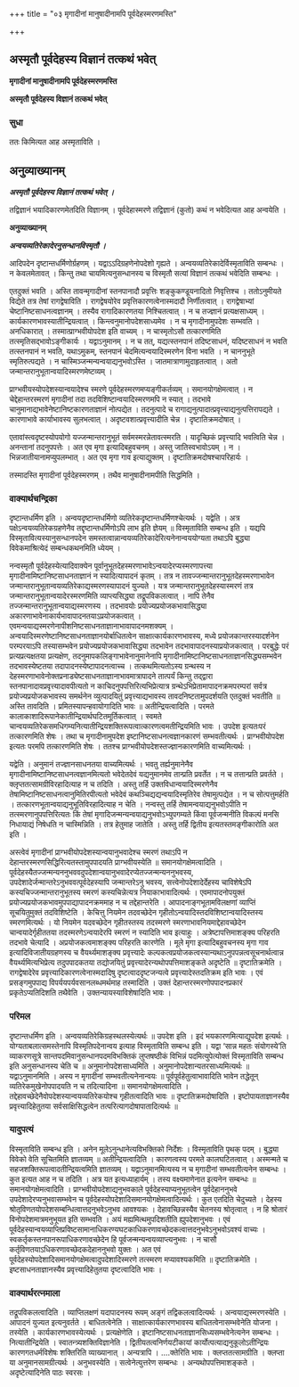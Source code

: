 +++
title = "०३ मृगादीनां मानुषादीनामपि पूर्वदेहस्मरणमस्ति"

+++


## अस्मृतौ पूर्वदेहस्य विज्ञानं तत्कथं भवेत्

**मृगादीनां मानुषादीनामपि पूर्वदेहस्मरणमस्ति**

**अस्मृतौ पूर्वदेहस्य विज्ञानं तत्कथं भवेत्**

### **सुधा**

ततः किमित्यत आह अस्मृताविति ।

## **अनुव्याख्यानम्**

***अस्मृतौ पूर्वदेहस्य विज्ञानं तत्कथं भवेत् ।***

तद्विज्ञानं भयादिकारणमेतदिति विज्ञानम् । पूर्वदेहास्मरणे तद्विज्ञानं (कुतो) कथं न भवेदित्यत आह अन्वयेति ।

**अनुव्याख्यानम्**

***अन्वयव्यतिरेकादेरनुसन्धानविस्मृतौ ।***

आदिपदेन दृष्टान्तधर्मिणोर्ग्रहणम् । यद्वाऽऽदिग्रहणेनोपदेशो गृह्यते । अन्वयव्यतिरेकादेर्विस्मृताविति सम्बन्धः । न केवलमेतावत् । किन्तु तथा चायमित्यनुसन्धानस्य च विस्मृतौ सत्यां विज्ञानं तत्कथं भवेदिति सम्बन्धः ।

एतदुक्तं भवति । अस्ति तावन्मृगादीनां स्तनपानादौ प्रवृत्तिः शङ्कुकण्डूयनादितो निवृत्तिश्च । ततोऽनुमीयते विद्येते तत्र तेषां रागद्वेषाविति । रागद्वेषयोरेव प्रवृत्तिकारणत्वेनास्मदादौ निर्णीतत्वात् । रागद्वेषाभ्यां चेष्टानिष्टसाधनत्वज्ञानम् । तस्यैव रागादिकारणतया निश्चितत्वात् । न च तज्ज्ञानं प्रत्यक्षसाध्यम् । कार्यकारणभावस्यातीन्द्रियत्वात् । किन्त्वनुमानोपदेशसाध्यमेव । न च मृगादीनामुपदेशः सम्भवति । अनधिकारात् । तस्मात्प्राग्भवीयोपदेश इति वाच्यम् । न चास्मृतोऽसौ तत्कारणमिति तत्स्मृतिसद्भावोऽङ्गीकार्यः । यद्वाऽनुमानम् । न च तत्, यद्यत्स्तनपानं तदिष्टसाधनं, यदिष्टसाधनं न भवति तत्स्तनपानं न भवति, यथाऽमुकम्, स्तनपानं चेदमित्यन्वयादिस्मरणेन विना भवति । न चाननुभूते स्मृतिरुत्पद्यते । न चास्मिञ्जन्मन्यन्वयाद्यनुभवोऽस्ति । जातमात्राणामुदाहृतत्वात् । अतो जन्मान्तरानुभूतान्वयादिस्मरणमेष्टव्यम् ।

प्राग्भवीयस्योपदेशस्यान्वयादेश्च स्मरणे पूर्वदेहस्मरणमप्यङ्गीकर्तव्यम् । समानयोगक्षेमत्वात् । न चेद्देहान्तरस्मरणं मृगादीनां तदा तदविशिष्टान्वयादिस्मरणमपि न स्यात् । तदभावे चानुमानाद्यभावेनेष्टानिष्टकारणताज्ञानं नोत्पद्येत । तदनुत्पादे च रागाद्यनुत्पादात्प्रवृत्त्याद्यनुत्पत्तिरापद्यते । कारणाभावे कार्याभावस्य सुलभत्वात् । अदृष्टवशात्प्रवृत्त्यादीति चेन्न । दृष्टातिक्रमदोषात् ।

एतावांस्त्वदृष्टस्योपयोगो यज्जन्मान्तरानुभूतं सर्वमस्मरन्नेतावत्स्मरति । यादृच्छिकं प्रवृत्त्यादि भवत्विति चेन्न । अनन्तानां तदनुपपत्तेः । अत एव मृगा इत्यादिबहुवचनम् । अस्तु जातिस्वभावोऽयम् । न । भिन्नजातीयानामप्युपलम्भात् । अत एव मृगा गाव इत्याद्युक्तम् । दृष्टातिक्रमदोषश्चापरिहार्यः ।

तस्मादस्ति मृगादीनां पूर्वदेहस्मरणम् । तथैव मानुषादीनामपीति सिद्धमिति ।

### **वाक्यार्थचन्द्रिका**

दृष्टान्तधर्मिण इति । अन्वयदृष्टान्तधर्मिणो व्यतिरेकदृष्टान्तधर्मिणश्चेत्यर्थः । यद्वेति । अत्र पक्षेऽन्वयव्यतिरेकग्रहणेनैव तद्दृष्टान्तधर्मिणोऽपि लाभ इति ज्ञेयम् ॥ विस्मृताविति सम्बन्ध इति । यद्यपि विस्मृतावित्यस्यानुसन्धानपदेन समस्तत्वान्नान्वयव्यतिरेकादेरित्यनेनान्वययोग्यता तथाऽपि बुद्ध्या विवेकमाश्रित्येदं सम्बन्धकथनमिति ध्येयम् ।

नन्वस्मृतौ पूर्वदेहस्येत्यादिवाक्येन पूर्वानुभूतदेहस्मरणाभावेऽन्वयादेरप्यस्मरणापत्त्या मृगादीनामिष्टानिष्टसाधनताज्ञानं न स्यादित्यापादनं कृतम् । तत्र न तावज्जन्मान्तरानुभूतदेहस्मरणाभावेन जन्मान्तरानुभूतान्वयव्यतिरेकाद्यस्मरणस्यापादनं युज्यते । यत्र जन्मान्तरानुभूतदेहस्यास्मरणं तत्र जन्मान्तरानुभूतान्वयादेरस्मरणमिति व्याप्त्यसिद्ध्या तद्रूपविकलत्वात् । नापि तेनैव तज्जन्मान्तरानुभूतान्वयाद्यस्मरणस्य । तदभावयोः प्रयोज्यप्रयोजकभावासिद्ध्या अकारणाभावेनाकार्यभावापादनतयाऽप्रयोजकत्वात् । एवमन्वयाद्यस्मरणेनापीशनिष्टसाधनताज्ञानाभावापादनमशक्यम् । अन्वयादिस्मरणेष्टानिष्टसाधनताज्ञानयोर्बाधितत्वेन साक्षात्कार्यकारणभावस्य, मध्ये प्रयोजकान्तरस्यादर्शनेन परम्परयाऽपि तस्यासम्भवेन प्रयोज्यप्रयोजकभावासिद्ध्या तदभावेन तदभावापादनस्याप्रयोजकत्वात् । परबुद्धेः परं प्रत्यप्रत्यक्षतया प्रत्यक्षेण, तदनुमापकलिङ्गाभावेनानुमानेनापि मृगादीनामिष्टानिष्टसाधनताज्ञानसिद्ध्यसम्भवेन तदभावस्येष्टतया तदापादनस्येष्टापादनत्वाच्च । तत्कथमित्यतोऽस्य ग्रन्थस्य न देहस्मरणाभावेनोक्तप्रनाड्येष्टसाधनताज्ञानाभावमात्रापादने तात्पर्यं किन्तु तद्द्वारा स्तनपानादावप्रवृत्त्यादावपीत्यतो न काचिदनुपपत्तिरित्यभिप्रेत्यात्र ग्रन्थेऽभिप्रेतामापादनक्रमपरम्परां सर्वत्र प्रयोज्यप्रयोजकभावस्य समर्थनेन व्युत्पादयितुं प्रवृत्त्याद्यभावस्य तावदनिष्टतामुपदर्शयति एतदुक्तं भवतीति ॥ अस्ति तावदिति । प्रमितस्यापन्हवायोगादिति भावः ॥ अतीन्द्रियत्वादिति । परमते कालाकाशादिरूपानेकातीन्द्रियार्थघटितमूर्तिकत्वात् । स्वमते चान्वयव्यतिरेकसमधिगम्यनित्यातीन्द्रियशक्तिरूपत्वात्कारणत्वमतीन्द्रियमिति भावः । उपदेश इत्यतःपरं तत्कारणमिति शेषः । तथा च मृगादीनामुपदेश इष्टानिष्टसाधनत्वज्ञानकारणं सम्भवतीत्यर्थः । प्राग्भवीयोपदेश इत्यतः परमपि तत्कारणमिति शेषः । ततश्च प्राग्भवीयोपदेशस्तज्ज्ञानकारणमिति वाच्यमित्यर्थः ।

यद्वेति । अनुमानं तज्ज्ञानसाधनतया वाच्यमित्यर्थः । भवतु तर्ह्यनुमानेनैव मृगादीनामिष्टानिष्टसाधनत्वज्ञानमित्यतो भवेदेतदेवं यद्यनुमानमेव तान्प्रति प्रवर्तेत । न च तत्तान्प्रति प्रवर्तते । क्लृप्ततत्सामग्रीविरहादित्याह न च तदिति । अस्तु तर्हि उक्तविधान्वयादिस्मरणेनैव तेषामिष्टानिष्टसाधनत्वानुमितिरपीत्यतो भवेदेवं कथञ्चिद्यद्यन्वयादिस्मृतिरेव तेषामुत्पद्येत । न च सोत्पत्तुमर्हति । तत्कारणभूतान्वयाद्यनुभूतिविरहादित्याह न चेति । नन्वस्तु तर्हि तेषामन्वयाद्यनुभवोऽपीति न तत्स्मरणानुपपत्तिरित्यतः किं तेषां मृगादिजन्मन्यन्वयाद्यनुभवोऽभ्युपगम्यते किंवा पूर्वजन्मनीति विकल्पं मनसि निधायाद्यं निषेधति न चास्मिन्निति । तत्र हेतुमाह जातेति । अस्तु तर्हि द्वितीय इत्यतस्तमङ्गीकारोति अत इति ।

अस्त्वेवं मृगादीनां प्राग्भवीयोपदेशस्यान्वयानुभवादेश्च स्मरणं तथाऽपि न देहान्तरस्मरणसिद्धिरित्यतस्तामुपपादयति प्राग्भवीयस्येति ॥ समानयोगक्षेमत्वादिति । पूर्वदेहस्यैतज्जन्मन्यननुभववदुपदेशान्वयानुभवादेरप्येतज्जन्मन्यननुभवस्य, उपदेशादेर्जन्मान्तरेऽनुभववत्पूर्वदेहस्यापि जन्मान्तरेऽनु भवस्य, सत्त्वेनोपदेशादेर्देहस्य चाविशेषेऽपि कस्यचिज्जन्मान्तरानुभूतस्य स्मरणं कस्यचिन्नेत्यत्र नियाकाभावादित्यर्थः । एवमापादनोपयुक्तं प्रयोज्यप्रयोजकभावमुपपाद्यापादनक्रममाह न च तद्देहान्तरेति । आपादनाङ्गभूतामविलक्षणां व्याप्तिं सूचयितुमुक्तं तदविशिष्टेति । केचित्तु नियमेन तदवच्छेदेन गृहीतोऽन्वयादिस्तदविशिष्टान्वयादिस्तस्य स्मरणमित्यर्थः । यो नियमेन यदवच्छेदेन गृहीतस्तस्य तदस्मरणे स्मरणाभावनियमाद्देहावच्छेदेन चान्वयादेर्गृहीततया तदस्मरणेऽन्वयादेरपि स्मरणं न स्यादिति भाव इत्याहुः । अत्रेष्टापत्तिमाशङ्क्य परिहरति तदभावे चेत्यादि । अप्रयोजकत्वमाशङ्क्य परिहरति कारणेति । मूले मृगा इत्यादिबहुवचनस्य मृगा गाव इत्यादिविजातीयग्रहणस्य च वैयर्थ्यमाशङ्क्य प्रवृत्त्यादेः कल्पकत्वप्रयोजकत्वस्यान्यथाऽनुपपन्नत्वसूचनार्थत्वान्न वैयर्थ्यमित्यभिप्रेत्य तदुपपादकतया तद्योजयितुं प्रवृत्त्यादेरन्यथोपपत्तिमाशङ्कते अदृष्टेति ॥ दृष्टातिक्रमेति । रागद्वेषादेरेव प्रवृत्त्यादिकारणत्वेनास्मदादिषु दृष्टत्वाददृष्टजन्यत्वे प्रवृत्त्यादेस्तदतिक्रम इति भावः । एवं प्रसङ्गमुपपाद्य विपर्ययपर्यवसानलब्धमर्थमाह तस्मादिति । उक्तं देहान्तरस्मरणोपपादनप्रकारं प्रकृतेऽप्यतिदिशति तथैवेति । उक्तन्यायस्याविशेषादिति भावः ।

### **परिमल**

दृष्टान्तधर्मिण इति । अन्वयव्यतिरेकिग्रहस्थलस्येत्यर्थः ॥ उपदेश इति । इदं भयकारणमित्याद्युपदेश इत्यर्थः । योग्यताबलात्समस्तेनापि विस्मृतिपदेनान्वय इत्याह विस्मृताविति सम्बन्ध इति । यद्वा ‘सान्न महतः संयोगस्ये’ति व्याकरणसूत्रे सान्तपदमिवानुसन्धानपदमविभक्तिकं लुप्तषष्ठीकं विभिन्नं पदमित्युपेत्योक्तं विस्मृताविति सम्बन्ध इति अनुसन्धानस्य चेति च ॥ अनुमानोपदेशसाध्यमिति । अनुमानोपदेशान्यतरसाध्यमित्यर्थः ॥ यद्वाऽनुमानमिति । अस्य न मृगादीनां सम्भवतीत्यनेनान्वयः ॥ पूर्वपूर्वहेतुत्वाभावादिति भावेन तद्धेतून् व्यतिरेकमुखेनोपपादयति न च तदित्यादिना ॥ समानयोगक्षेमत्वादिति । तद्देहावच्छेदेनैवोपदेशस्यान्वयव्यतिरेकयोश्च गृहीतत्वादिति भावः ॥ दृष्टातिक्रमदोषादिति । इष्टोपायताज्ञानस्यैव प्रवृत्त्यादिहेतुतया सर्वसाक्षिसिद्धत्वेन तत्परित्यागदोषापातादित्यर्थः ॥

### **यादुपत्यं**

विस्मृताविति सम्बन्ध इति । अनेन मूलेऽनुन्धानेत्यविभक्तिको निर्देशः । विस्मृताविति पृथक् पदम् । बुद्ध्या विवेको वेति सूचितमिति ज्ञातव्यम् ॥ अतीन्द्रियत्वादिति । कारणत्वस्य परमते कालघटितत्वात् । अस्मन्मते च सहजशक्तिरूपत्वादतीन्द्रियत्वमिति ज्ञातव्यम् । यद्वाऽनुमानमित्यस्य न च मृगादीनां सम्भवतीत्यनेन सम्बन्धः । कुत इत्यत आह न च तदिति । अत्र यत इत्यध्याहार्यम् । तस्य वक्ष्यमाणेनात इत्यनेन सम्बन्धः ॥ समानयोगक्षेमत्वादिति । प्राग्भवीयोपदेशाद्यनुभवकाले पूर्वदेहस्याप्यनुभूतत्वेन पूर्वदेहाननुभवे उपदेशादेरप्यनुभवासम्भवेन च पूर्वदेहस्योपदेशादिसमानयोगक्षेमत्वादित्यर्थः । कुत एतदिति चेदुच्यते । देहस्य श्रोतृविणतयोपदेशसम्बन्धित्वात्तदनुभवेऽनुभव आवश्यकः । देहावच्छिन्नस्यैव चेतनस्य श्रोतृत्वात् । न हि श्रोतारं विनोपदेशमात्रमनुभूयत इति सम्भवति । अयं मह्यमित्थमुपदिशतीति ह्युपदेशानुभवः । एवं पूर्वदेहस्यान्वयव्याप्तिप्रविष्टसामानाधिकरण्यघटकाधिकरणावच्छेदकत्वात्तदनुभवेऽनुभवोऽवश्यं वाच्यः । स्वकर्तृकस्तनपानरूपाधिकरणावच्छेदेन हि पूर्वजन्मन्यन्वयव्याप्त्यनुभवः । न चासौ कर्तृविणतयाऽधिकरणावच्छेदकदेहाननुभवो युक्तः । अत एवं पूर्वदेहस्योपदेशादिसमानयोगक्षेमत्वादुपदेशादिस्मरणे तत्स्मरण मप्यावश्यकमिति ॥ दृष्टातिक्रमेति । इष्टसाधनताज्ञानस्यैव प्रवृत्त्यादिहेतुतया दृष्टत्वादिति भावः ।

### **वाक्यार्थरत्नमाला**

तद्रूपविकलत्वादिति । व्याप्तिलक्षणं यदापादनस्य रूपम् अङ्गं तद्विकलत्वादित्यर्थः । अन्वयाद्यस्मरणस्येति । आपादनं युज्यत इत्यनुवर्तते । बाधितत्वेनेति । साक्षात्कार्यकारणभावस्य बाधितत्वेनासम्भवेनेति योजना । तस्येति । कार्यकारणभावस्येत्यर्थः । प्रत्यक्षेणेति । इष्टानिष्टसाधनताज्ञानसिध्यसम्भवेनेत्यनेन सम्बन्धः । नित्यातीन्द्रियेति । स्वातन्त्र्यशक्तिविज्ञानेति । द्वितीयतत्वनिर्णयटीकायां कार्योत्पत्याद्यनुकूलोऽतीन्द्रियः कारणगतधर्मविशेषः शक्तिरिति व्याख्यानात् । अन्यत्रापि । ....क्तेरिति भावः । क्लप्ततत्सामग्रीति । क्लप्ता या अनुमानसामग्रीत्यर्थः । अनुभवस्येति । सत्वेनेत्युत्तरेण सम्बन्धः । अन्यथोपपत्तिमाशङ्कते । अदृष्टेत्यादिनेति पाठः स्वरसः ।

